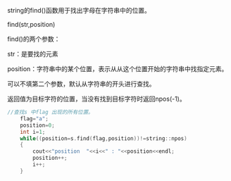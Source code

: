 string的find()函数用于找出字母在字符串中的位置。

find(str,position)

find()的两个参数：

str：是要找的元素

position：字符串中的某个位置，表示从从这个位置开始的字符串中找指定元素。

可以不填第二个参数，默认从字符串的开头进行查找。

返回值为目标字符的位置，当没有找到目标字符时返回npos(-1)。

```c++
//查找s 中flag 出现的所有位置。
    flag="a";
    position=0;
    int i=1;
    while((position=s.find(flag,position))!=string::npos)
    {
        cout<<"position  "<<i<<" : "<<position<<endl;
        position++;
        i++;
    }
```

